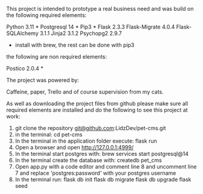 This project is intended to prototype a real business need and was build on the following required elements:

Python 3.11 *
Postgresql 14 *
Pip3 *
Flask 2.3.3
Flask-Migrate 4.0.4
Flask-SQLAlchemy 3.1.1
Jinja2 3.1.2
Psychopg2 2.9.7

* install with brew, the rest can be done with pip3

the following are non required elements:

Postico 2.0.4 *

The project was powered by:

Caffeine, paper, Trello and of course supervision from my cats.

As well as downloading the project files from github please make sure all required elements are installed and do the following to see this project at work:

1. git clone the repository
    git@github.com:LidzDev/pet-cms.git
2. in the terminal:
    cd pet-cms
3. In the terminal in the application folder execute:
    flask run
2. Open a browser and open http://127.0.0.1:4999/
3. In the terminal start postgres with:
    brew services start postgresql@14
4. In the terminal create the database with:
    createdb pet_cms
5. Open app.py with a code editor and comment line 8 and uncomment line 7 and replace 'postgres:password' with your postgres username
6. In the terminal run:
    flask db init
    flask db migrate
    flask db upgrade
    flask seed
